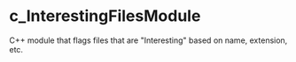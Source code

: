 c_InterestingFilesModule
========================

C++ module that flags files that are "Interesting" based on name, extension, etc. 